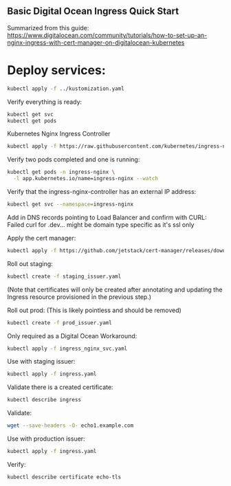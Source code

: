 ## Basic Digital Ocean Ingress Quick Start

Summarized from this guide:
https://www.digitalocean.com/community/tutorials/how-to-set-up-an-nginx-ingress-with-cert-manager-on-digitalocean-kubernetes

# Deploy services:
```bash
kubectl apply -f ../kustomization.yaml
```

Verify everything is ready:
```bash
kubectl get svc
kubectl get pods
```

Kubernetes Nginx Ingress Controller
```bash
kubectl apply -f https://raw.githubusercontent.com/kubernetes/ingress-nginx/controller-v1.1.1/deploy/static/provider/do/deploy.yaml
```

Verify two pods completed and one is running:
```bash
kubectl get pods -n ingress-nginx \
  -l app.kubernetes.io/name=ingress-nginx --watch
  ```

Verify that the ingress-nginx-controller has an external IP address:
```bash
kubectl get svc --namespace=ingress-nginx
```

Add in DNS records pointing to Load Balancer and confirm with CURL:
Failed curl for .dev... might be domain type specific as it's ssl only

Apply the cert manager:
```bash
kubectl apply -f https://github.com/jetstack/cert-manager/releases/download/v1.7.1/cert-manager.yaml
```

Roll out staging:
```bash
kubectl create -f staging_issuer.yaml
```
(Note that certificates will only be created after annotating and 
updating the Ingress resource provisioned in the previous step.)

Roll out prod: (This is likely pointless and should be removed)
```bash
kubectl create -f prod_issuer.yaml
```


Only required as a Digital Ocean Workaround:
```bash
kubectl apply -f ingress_nginx_svc.yaml
```


Use with staging issuer:
```bash
kubectl apply -f ingress.yaml
```

Validate there is a created certificate:
```bash
kubectl describe ingress
```

Validate:
```bash
wget --save-headers -O- echo1.example.com
```


Use with production issuer:
```bash
kubectl apply -f ingress.yaml
```

Verify:
```bash
kubectl describe certificate echo-tls
```
